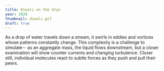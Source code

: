 ```yaml
---
title: Diwali on the Styx
year: 2020
thumbnail: diwali.gif
draft: true
---
```


<!-- more -->
As a drop of water travels down a stream, it swirls in eddies and vortices whose patterns constantly change. This complexity is a challenge to simulate-- as an aggregate mass, the liquid flows downstream, but a closer examination will show counter currents and changing turbulence. Closer still, individual molecules react to subtle forces as they push and pull their peers.

<!-- Inigo Quilez, progenitor of shader techniques, wrote the following about depicting nature with computer graphics:
>It is intuitively evident that shapes in nature can be decomposed in few big shapes that describe the overall form, and a larger number of medium size shapes that distort the basic contour or surface of the initial shape 

Quilez gives us the following technique, named Domain Warping, for creating surfaces with organic contours. `f(p)` represents a function that outputs an image, whose input is `p` a position on the screen. `fbm` is Fractional Brownian Motion, a of source of variation that is used often in the procedural generation of terrain and flora.

> f(p) = fbm( p + fbm( p + fbm( p )) )

Fractional Brownian Motion has an interesting property where incremental states relate to their previous states. Quilez explains this as possessing "some sort of memory." This anthropomorphism led me to name this piece after the mythological river "Styx" because it reminded me that our conscious percept of the flow of a river is highly dependent on our memory of the river's previous positions. The Styx is a river of the underworld that souls pass through as they leave their mortal consciousness behind.

The insight of this piece's algorithm is that each of the nested FBM functions represent tiers of motion in a river -- the smallest may be the subtlest undercurrent, and largest could depict the overall direction. In order to turn a usually static algorithm into a fluid animation, I devised a way to apply velocities independently for each of these tiers. The undercurrent pushes back against the flow, and we see this turbulence reflected in the surface.

The color palette comes from properties that represent this turbulence. I intended this piece to be mostly blue, like water, but when there is too much disparity other color palettes that are beyond my control are revealed. I made this piece during the season of Diwali, festival of lights; seeing occasional pockets of brilliance compete for space with darkness informed my choice of this piece's name.

Even though this piece is a depiction of a river, nested patterns of complexity exist everywhere. The universe is a cooperation of large a hierarchy of systems, from the smallest subatomic particles, to the orbits of celestial bodies. 

By contemplating algorithms that simulate reality, we gain computational insight into nature's form. -->